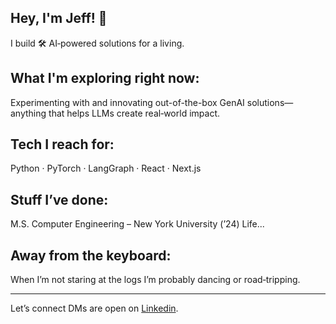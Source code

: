 ## Hey, I'm Jeff! 👋

I build 🛠️ AI‑powered solutions for a living.

## What I'm exploring right now:
Experimenting with and innovating out-of-the-box GenAI solutions—anything that helps LLMs create real‑world impact.

## Tech I reach for:
Python · PyTorch · LangGraph · React · Next.js

## Stuff I’ve done:
M.S. Computer Engineering – New York University (’24)
Life...

## Away from the keyboard:
When I’m not staring at the logs I’m probably dancing or road‑tripping.

------------
Let’s connect
DMs are open on [Linkedin](https://www.linkedin.com/in/jeffersonaaron/).

<!---
jeffersonaaron25/jeffersonaaron25 is a ✨ special ✨ repository because its `README.md` (this file) appears on your GitHub profile.
You can click the Preview link to take a look at your changes.
--->
